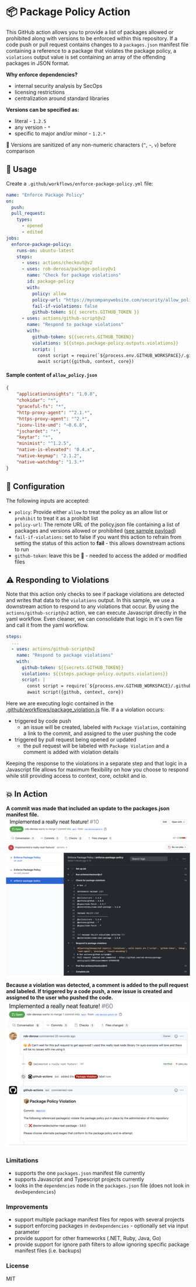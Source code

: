 # :package: Package Policy Action 

This GitHub action allows you to provide a list of packages allowed or prohibited along with versions to be enforced within this repository. If a code push or pull request contains changes to a `packages.json` manifest file containing a reference to a package that violates the package policy, a `violations` output value is set containing an array of the offending packages in JSON format.

**Why enforce dependencies?**
* internal security analysis by SecOps
* licensing restrictions
* centralization around standard libraries


**Versions can be specified as:**
* literal - `1.2.5`
* any version - `*`
* specific to major and/or minor - `1.2.*`

:bath: Versions are sanitized of any non-numeric characters (`^`, `~`, `v`) before comparison

## :dart: Usage

Create a `.github/workflows/enforce-package-policy.yml` file:

```yaml
name: "Enforce Package Policy"
on:
  push:
  pull_request:
    types:
      - opened
      - edited
jobs:
  enforce-package-policy:
    runs-on: ubuntu-latest
    steps:
      - uses: actions/checkout@v2
      - uses: rob-derosa/package-policy@v1
        name: "Check for package violations"
        id: package-policy
        with:
          policy: allow
          policy-url: "https://mycompanywebsite.com/security/allow_policy.json"
          fail-if-violations: false
          github-token: ${{ secrets.GITHUB_TOKEN }}
      - uses: actions/github-script@v2
        name: "Respond to package violations"
        with:
          github-token: ${{secrets.GITHUB_TOKEN}}
          violations: ${{steps.package-policy.outputs.violations}}
          script: |
            const script = require(`${process.env.GITHUB_WORKSPACE}/.github/workflows/package_violation.js`)
            await script({github, context, core})
```

#### Sample content of `allow_policy.json`
```json
{
    "applicationinsights": "1.0.8",
    "chokidar": "*",
    "graceful-fs": "*",
    "http-proxy-agent": "^2.1.*",
    "https-proxy-agent": "^2.*",
    "iconv-lite-umd": "~0.6.8",
    "jschardet": "*",
    "keytar": "*",
    "minimist": "^1.2.5",
    "native-is-elevated": "0.4.x",
    "native-keymap": "2.1.2",
    "native-watchdog": "1.3.*"
}
```

## :pencil: Configuration

The following inputs are accepted:

- `policy`: Provide either `allow` to treat the policy as an allow list or `prohibit` to treat it as a prohibit list
- `policy-url`: The remote URL of the policy.json file containing a list of packages and versions allowed or prohibited ([see sample payload](#sample-content-of-allow_policyjson))
- `fail-if-violations`: set to false if you want this action to refrain from setting the status of this action to **fail** - this allows downstream actions to run
- `github-token`: leave this be :metal: - needed to access the added or modified files


## :warning: Responding to Violations

Note that this action only checks to see if package violations are detected and writes that data to the `violations` output. In this sample,
we use a downstream action to respond to any violations that occur. By using the `actions/github-script@v2` action, we can execute
Javascript directly in the yaml workflow. Even cleaner, we can consolidate that logic in it's own file and call it from the yaml workflow.

```yaml
steps:
  ...
  - uses: actions/github-script@v2
    name: "Respond to package violations"
    with:
      github-token: ${{secrets.GITHUB_TOKEN}}
      violations: ${{steps.package-policy.outputs.violations}}
      script: |
        const script = require(`${process.env.GITHUB_WORKSPACE}/.github/workflows/package_violation.js`)
        await script({github, context, core})
```

Here we are executing logic contained in the [.github/workflows/package_violation.js](.github/workflows/package_violation.js) file.
If a a violation occurs:
* triggered by code push
  * an issue will be created, labeled with `Package Violation`, containing a link to the commit, and assigned to the user pushing the code
* triggered by pull request being opened or updated
  * the pull request will be labeled with `Package Violation` and a comment is added with violation details

Keeping the response to the violations in a separate step and that logic in a Javascript file allows for maximum flexibility on how
you choose to respond while still providing access to context, core, octokit and io.


## :boom: In Action

**A commit was made that included an update to the packages.json manifest file.**
![Action Console Log](assets/action_log.png?raw=true)

**Because a violation was detected, a comment is added to the pull request and labeled. If triggered by a code push, a new issue is created and assigned to the user who pushed the code.**
![Pull request commented on due to violation](assets/pull_request.png?raw=true)


### Limitations

* supports the one `packages.json` manifest file currently
* supports Javascript and Typescript projects currently
* looks in the `dependencies` node in the `packages.json` file (does not look in `devDependencies`)

### Improvements

* support multiple package manifest files for repos with several projects
* support enforcing packages in `devDependencies` - optionally set via input parameter 
* provide support for other frameworks (.NET, Ruby, Java, Go)
* provide support for ignore path filters to allow ignoring specific package manifest files (i.e. backups)

### License

MIT